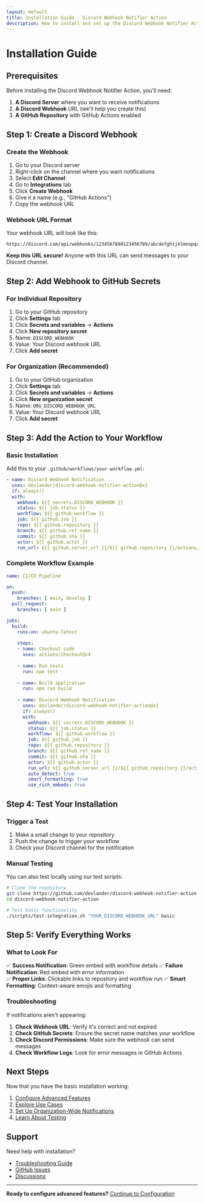 ```yaml
---
layout: default
title: Installation Guide - Discord Webhook Notifier Action
description: How to install and set up the Discord Webhook Notifier Action
---
```


# Installation Guide

## Prerequisites

Before installing the Discord Webhook Notifier Action, you'll need:

1. **A Discord Server** where you want to receive notifications
2. **A Discord Webhook** URL (we'll help you create this)
3. **A GitHub Repository** with GitHub Actions enabled

## Step 1: Create a Discord Webhook

### Create the Webhook

1. Go to your Discord server
2. Right-click on the channel where you want notifications
3. Select **Edit Channel**
4. Go to **Integrations** tab
5. Click **Create Webhook**
6. Give it a name (e.g., "GitHub Actions")
7. Copy the webhook URL

### Webhook URL Format

Your webhook URL will look like this:
```
https://discord.com/api/webhooks/1234567890123456789/abcdefghijklmnopqrstuvwxyz1234567890abcdefghijklmnopqrstuvwxyz
```

**Keep this URL secure!** Anyone with this URL can send messages to your Discord channel.

## Step 2: Add Webhook to GitHub Secrets

### For Individual Repository

1. Go to your GitHub repository
2. Click **Settings** tab
3. Click **Secrets and variables** → **Actions**
4. Click **New repository secret**
5. Name: `DISCORD_WEBHOOK`
6. Value: Your Discord webhook URL
7. Click **Add secret**

### For Organization (Recommended)

1. Go to your GitHub organization
2. Click **Settings** tab
3. Click **Secrets and variables** → **Actions**
4. Click **New organization secret**
5. Name: `ORG_DISCORD_WEBHOOK_URL`
6. Value: Your Discord webhook URL
7. Click **Add secret**

## Step 3: Add the Action to Your Workflow

### Basic Installation

Add this to your `.github/workflows/your-workflow.yml`:

```yaml
- name: Discord Webhook Notification
  uses: devlander/discord-webhook-notifier-action@v1
  if: always()
  with:
    webhook: ${{ secrets.DISCORD_WEBHOOK }}
    status: ${{ job.status }}
    workflow: ${{ github.workflow }}
    job: ${{ github.job }}
    repo: ${{ github.repository }}
    branch: ${{ github.ref_name }}
    commit: ${{ github.sha }}
    actor: ${{ github.actor }}
    run_url: ${{ github.server_url }}/${{ github.repository }}/actions/runs/${{ github.run_id }}
```

### Complete Workflow Example

```yaml
name: CI/CD Pipeline

on:
  push:
    branches: [ main, develop ]
  pull_request:
    branches: [ main ]

jobs:
  build:
    runs-on: ubuntu-latest
    
    steps:
    - name: Checkout code
      uses: actions/checkout@v4
      
    - name: Run tests
      run: npm test
      
    - name: Build application
      run: npm run build
      
    - name: Discord Webhook Notification
      uses: devlander/discord-webhook-notifier-action@v1
      if: always()
      with:
        webhook: ${{ secrets.DISCORD_WEBHOOK }}
        status: ${{ job.status }}
        workflow: ${{ github.workflow }}
        job: ${{ github.job }}
        repo: ${{ github.repository }}
        branch: ${{ github.ref_name }}
        commit: ${{ github.sha }}
        actor: ${{ github.actor }}
        run_url: ${{ github.server_url }}/${{ github.repository }}/actions/runs/${{ github.run_id }}
        auto_detect: true
        smart_formatting: true
        use_rich_embeds: true
```

## Step 4: Test Your Installation

### Trigger a Test

1. Make a small change to your repository
2. Push the change to trigger your workflow
3. Check your Discord channel for the notification

### Manual Testing

You can also test locally using our test scripts:

```bash
# Clone the repository
git clone https://github.com/devlander/discord-webhook-notifier-action.git
cd discord-webhook-notifier-action

# Test basic functionality
./scripts/test-integration.sh "YOUR_DISCORD_WEBHOOK_URL" basic
```

## Step 5: Verify Everything Works

### What to Look For

✅ **Success Notification**: Green embed with workflow details
✅ **Failure Notification**: Red embed with error information  
✅ **Proper Links**: Clickable links to repository and workflow run
✅ **Smart Formatting**: Context-aware emojis and formatting

### Troubleshooting

If notifications aren't appearing:

1. **Check Webhook URL**: Verify it's correct and not expired
2. **Check GitHub Secrets**: Ensure the secret name matches your workflow
3. **Check Discord Permissions**: Make sure the webhook can send messages
4. **Check Workflow Logs**: Look for error messages in GitHub Actions

## Next Steps

Now that you have the basic installation working:

1. [Configure Advanced Features](configuration.html)
2. [Explore Use Cases](examples.html)
3. [Set Up Organization-Wide Notifications](organization.html)
4. [Learn About Testing](testing.html)

## Support

Need help with installation?

- [Troubleshooting Guide](troubleshooting.html)
- [GitHub Issues](https://github.com/devlander/discord-webhook-notifier-action/issues)
- [Discussions](https://github.com/devlander/discord-webhook-notifier-action/discussions)

---

**Ready to configure advanced features?** [Continue to Configuration](configuration.html) 